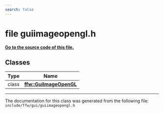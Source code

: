 ```yaml
---
search: false
---
```


# file guiimageopengl.h

**[Go to the source code of this file.](guiimageopengl_8h_source.md)**
## Classes

|Type|Name|
|-----|-----|
|class|[**ffw::GuiImageOpenGL**](classffw_1_1_gui_image_open_g_l.md)|




----------------------------------------
The documentation for this class was generated from the following file: `include/ffw/gui/guiimageopengl.h`
